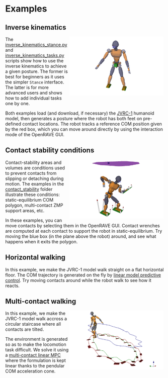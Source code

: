 # Examples

## Inverse kinematics

<img align="right" src="../doc/src/images/inverse_kinematics.png" width="300" />

The [inverse\_kinematics\_stance.py](inverse_kinematics_stance.py) and
[inverse\_kinematics\_tasks.py](inverse_kinematics_tasks.py) scripts show how
to use the inverse kinematics to achieve a given posture. The former is best
for beginners as it uses the simpler ``Stance`` interface. The latter is for
more advanced users and shows how to add individual tasks one by one.

Both examples load (and download, if necessary) the
[JVRC-1](https://github.com/stephane-caron/openrave_models/tree/master/JVRC-1)
humanoid model, then generates a posture where the robot has both feet on
pre-defined contact locations. The robot tracks a reference COM position given
by the red box, which you can move around directly by using the interaction
mode of the OpenRAVE GUI.

## Contact stability conditions

<img align="right" src="../doc/src/images/static_equilibrium_polygon.png" width="300" />

Contact-stability areas and volumes are conditions used to prevent contacts
from slipping or detaching during motion. The examples in the
[contact\_stability](contact_stability/) folder illustrate these conditions:
static-equilibrium COM polygon, multi-contact ZMP support areas, etc.

In these examples, you can move contacts by selecting them in the OpenRAVE GUI.
Contact wrenches are computed at each contact to support the robot in
static-equilibrium. Try moving the blue box (in the plane above the robot)
around, and see what happens when it exits the polygon.

## Horizontal walking

In this example, we make the JVRC-1 model walk straight on a flat horizontal
floor. The COM trajectory is generated on the fly by [linear model predictive
control](https://hal.inria.fr/file/index/docid/390462/filename/Preview.pdf).
Try moving contacts around while the robot walk to see how it reacts.

## Multi-contact walking

<img align="right" src="../doc/src/images/multi_contact_walking.png" width="300" />

In this example, we make the JVRC-1 model walk accross a circular staircase
where all contacts are tilted.

The environment is generated so as to make the locomotion task difficult. We
solve it using a [multi-contact linear
MPC](https://scaron.info/research/humanoids-2016.html) where the formulation is
kept linear thanks to the pendular COM acceleration cone.
